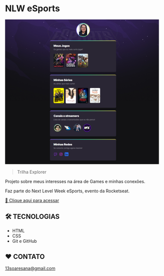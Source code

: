 # NLW eSports

![preview](./.github/preview.png)

> Trilha Explorer

Projeto sobre meus interesses na área de Games e minhas conexões.

Faz parte do Next Level Week eSports, evento da Rocketseat.

[🔗 Clique aqui para acessar](https://anasoares13.github.io/nlw-esports-explorer/)

## 🛠 TECNOLOGIAS

- HTML
- CSS
- Git e GitHub

## ❤ CONTATO

13soaresana@gmail.com

